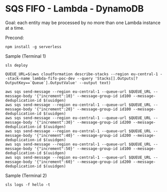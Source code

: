 # SQS FIFO - Lambda - DynamoDB

Goal: each entity may be processed by no more than one Lambda instance at a time.

Precond: 

    npm install -g serverless

Sample (Terminal 1)

    sls deploy

    QUEUE_URL=$(aws cloudformation describe-stacks --region eu-central-1 --stack-name lambda-fifo-poc-dev --query 'Stacks[].Outputs[?OutputKey==`Queue`].OutputValue' --output text)

    aws sqs send-message --region eu-central-1 --queue-url $QUEUE_URL --message-body '{"increment":10}' --message-group-id id100 --message-deduplication-id $(uuidgen)
    aws sqs send-message --region eu-central-1 --queue-url $QUEUE_URL --message-body '{"increment":20}' --message-group-id id100 --message-deduplication-id $(uuidgen)
    aws sqs send-message --region eu-central-1 --queue-url $QUEUE_URL --message-body '{"increment":30}' --message-group-id id200 --message-deduplication-id $(uuidgen)
    aws sqs send-message --region eu-central-1 --queue-url $QUEUE_URL --message-body '{"increment":40}' --message-group-id id200 --message-deduplication-id $(uuidgen)
    aws sqs send-message --region eu-central-1 --queue-url $QUEUE_URL --message-body '{"increment":50}' --message-group-id id100 --message-deduplication-id $(uuidgen)
    aws sqs send-message --region eu-central-1 --queue-url $QUEUE_URL --message-body '{"increment":60}' --message-group-id id200 --message-deduplication-id $(uuidgen)

Sample (Terminal 2)

    sls logs -f hello -t
